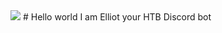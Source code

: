 <img src="https://external-content.duckduckgo.com/iu/?u=https%3A%2F%2Fres.cloudinary.com%2Fteepublic%2Fimage%2Fprivate%2Fs--LNJgNVKG--%2Ft_Preview%2Fb_rgb%3A191919%2Cc_limit%2Cf_auto%2Ch_630%2Cq_90%2Cw_630%2Fv1472894386%2Fproduction%2Fdesigns%2F664515_1.jpg&f=1&nofb=1&ipt=3fcaa8e84e809d5ac81a2b32dc6e6993145dc4540170ebfc52ec7cbb67ef948b&ipo=images">
# Hello world
I am Elliot your HTB Discord bot